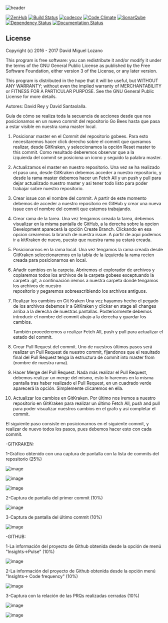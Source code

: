 ![header](https://cloud.githubusercontent.com/assets/6546265/22174630/785cdf04-dfe3-11e6-8cf4-024e8dc1c051.png)

[![ZenHub](https://raw.githubusercontent.com/ZenHubIO/support/master/zenhub-badge.png)](https://zenhub.com)
[![Build Status](https://travis-ci.org/davidmigloz/go-bees.svg?branch=master)](https://travis-ci.org/davidmigloz/go-bees)
[![codecov](https://codecov.io/gh/davidmigloz/go-bees/branch/master/graph/badge.svg)](https://codecov.io/gh/davidmigloz/go-bees)
[![Code Climate](https://codeclimate.com/github/davidmigloz/go-bees/badges/gpa.svg)](https://codeclimate.com/github/davidmigloz/go-bees)
[![SonarQube](https://sonarqube.com/api/badges/gate?key=go-bees)](https://sonarqube.com/component_measures/?id=go-bees)
[![Dependency Status](https://www.versioneye.com/user/projects/57f7b19e823b88004e06ad33/badge.svg?style=flat-square)](https://www.versioneye.com/user/projects/57f7b19e823b88004e06ad33)
[![Documentation Status](https://readthedocs.org/projects/go-bees/badge/?version=develop)](http://go-bees.readthedocs.io/es/develop/?badge=develop)

## License

Copyright (c) 2016 - 2017 David Miguel Lozano

This program is free software: you can redistribute it and/or modify
it under the terms of the GNU General Public License as published by
the Free Software Foundation, either version 3 of the License, or
any later version.

This program is distributed in the hope that it will be useful,
but WITHOUT ANY WARRANTY; without even the implied warranty of
MERCHANTABILITY or FITNESS FOR A PARTICULAR PURPOSE. See the
GNU General Public License for more details.


Autores: David Rey y David Santaolalla.


Guía de cómo se realiza toda la secuencia de acciones desde que nos posicionamos en un nuevo commit del repositorio Go Bees hasta que pasa a estar visible en nuestra rama master local.

  1. Posicionar master en el Commit del repositorio gobees.
       Para esto necesitaremos hacer click derecho sobre el commit que queramos realizar, desde GitKraken, y seleccionamos la opción Reset master to this commit. Como resultado deberemos observar que a la       
       izquierda del commit se posiciona un icono y seguido la palabra master.

  2. Actualizamos el master en nuestro repositorio.
       Una vez se ha realizado el paso uno, desde GitKraken debemos acceder a nuestro repositorio, y desde la rama master debemos hacer un Fetch All y un push y pull para dejar actualizado nuestro master y asi           tener todo listo para poder trabajar sobre nuestro repositorio.

  3. Crear issue con el nombre del commit.
       A partir de este momento debemos de acceder a nuestro repositorio en GitHub y crear una nueva issue con el nombre del commit que estemos trabajando.

  4. Crear rama de la tarea.
       Una vez tengamos creada la tarea, debemos visualizar en la misma pantalla de GitHub, a la derecha sobre la opcion Development aparecerá la opción Create Branch. Clickando en esa opcion crearemos la branch         de nuestra issue. A partir de aqui podemos ir a kitKraken de nuevo, puesto que nuestra rama ya estará creada.

  5. Posicionarnos en la rama local.
       Una vez tengamos la rama creada desde GitKraken seleccionaremos en la tabla de la izquierda la rama recien creada para posicionarnos en local. 

  6. Añadir cambios en la carpeta.
       Abriremos el explorador de archivos y copiaremos todos los archivos de la carpeta gobees exceptuando la carpeta .git, a continuación iremos a nuestra carpeta donde tengamos los archivos de nuestro     
       repositorio y pegaremos sobreescribiendo los archivos antiguos. 

  7. Realizar los cambios en Git Kraken
       Una vez hayamos hecho el pegado de los archivos debemos ir a GitKraken y clickar en stage all changes arriba a la derecha de nuestras pantallas. Posteriormente debemos introducir el nombre del commit abajo        a la derecha y guardar los cambios.
   
       También procederemos a realizar Fetch All, push y pull para actualizar el estado del commit.

  8. Crear Pull Request del commit.
       Uno de nuestros últimos pasos será realizar un Pull Request de nuestro commit, fijandonos que el resultado final del Pull Request tenga la estructura de commit into master from (nombre de nuestra rama). 
 
  9. Hacer Merge del Pull Request.
       Nada más realizar el Pull Request, debemos realizar un merge del mismo, esto lo haremos en la misma pantalla tras haber realizado el Pull Request, en un cuadrado verde aparecerá la opción. Simplemente             clicaremos en ella.

10. Actualizar los cambios en GitKraken.
    Por último nos iremos a nuestro repositorio en GitKraken para realizar un último Fetch All, push and pull para poder visualizar nuestros cambios en el grafo y así completar el commit.


El siguiente paso consiste en posicionarnos en el siguiente commit, y realizar de nuevo todos los pasos, pues debemos hacer esto con cada commit.


-GITKRAKEN:

1-Gráfico obtenido con una captura de pantalla con la lista de commits del repositorio (25%)

![image](https://github.com/user-attachments/assets/d3135091-9d73-427d-bb6a-c7329c66efd9)

![image](https://github.com/user-attachments/assets/8d6d73c2-0b5c-45f8-9eae-ac2276e4970d)

![image](https://github.com/user-attachments/assets/fe49ea17-2d9f-4315-bb7f-377117b179c4)

2-Captura de pantalla del primer commit (10%)

![image](https://github.com/user-attachments/assets/114635fd-cd6d-48b1-8fbc-063db27145dd)

3-Captura de pantalla del último commit (10%)

![image](https://github.com/user-attachments/assets/ca956456-e9a3-4341-93a2-2a5d19347b3c)

-GITHUB:

1-La información del proyecto de Github obtenida desde la opción de menú "Insights→Pulse" (10%)

![image](https://github.com/user-attachments/assets/3ca77468-85cd-4b5c-be6f-47d789325da6)

2-La información del proyecto de Github obtenida desde la opción menú "Insights→ Code frequency" (10%)

![image](https://github.com/user-attachments/assets/26aebc54-0b61-4187-8051-f5b12f4350a0)

3-Captura con la relación de las PRQs realizadas cerradas (10%)

![image](https://github.com/user-attachments/assets/6f434c41-d764-489b-8e0d-3c6faf27f6ad)

![image](https://github.com/user-attachments/assets/00d611b2-3016-4e7d-88d0-40babfdfbf86)



